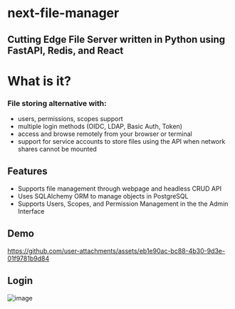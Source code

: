 # next-file-manager

## Cutting Edge File Server written in Python using FastAPI, Redis, and React

# What is it?
### File storing alternative with: 
- users, permissions, scopes support
- multiple login methods (OIDC, LDAP, Basic Auth, Token)
- access and browse remotely from your browser or terminal
- support for service accounts to store files using the API when network shares cannot be mounted

## Features
- Supports file management through webpage and headless CRUD API
- Uses SQLAlchemy ORM to manage objects in PostgreSQL
-  Supports Users, Scopes, and Permission Management in the the Admin Interface

## Demo
https://github.com/user-attachments/assets/eb1e90ac-bc88-4b30-9d3e-01f9781b9d84


## Login
![image](https://github.com/user-attachments/assets/a7a9ff15-43b4-40e4-88c1-6cfaea06d65f)





